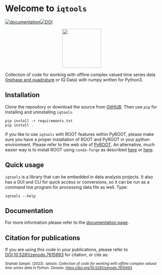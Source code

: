 # Welcome to `iqtools`
[![documentation](https://img.shields.io/badge/docs-mkdocs%20material-blue.svg?style=flat)](https://xaratustrah.github.io/iqtools)[![DOI](https://zenodo.org/badge/DOI/10.5281/zenodo.7615693.svg)](https://doi.org/10.5281/zenodo.7615693)

<div style="margin-left:auto;margin-right:auto;text-align:center">
<img src="https://raw.githubusercontent.com/xaratustrah/iqtools/main/docs/img/icon.png" width="128">
</div>

Collection of code for working with offline complex valued time series data ([inphase and quadrature](https://en.wikipedia.org/wiki/In-phase_and_quadrature_components) or IQ Data) with numpy written for Python3.


## Installation
Clone the repository or download the source from [GitHUB](https://github.com/xaratustrah/iqtools). Then use `pip` for installing and uninstalling `iqtools`.

    pip install -r requirements.txt
    pip install .

If you like to use `iqtools` with ROOT features within PyROOT, please make sure you have a proper installation of ROOT and PyROOT in your python environment. Please refer to the web site of [PyROOT](https://root.cern/manual/python/). An alternative, much easier way is to install ROOT using `conda-forge` as described [here](https://anaconda.org/conda-forge/root/) or [here](https://iscinumpy.gitlab.io/post/root-conda/).

## Quick usage

`iqtools` is a library that can be embedded in data analysis projects. It also has a GUI and CLI for quick access or conversions, so it can be run as a command line program for processing data file as well. Type:

    iqtools --help

## Documentation

For more information please refer to the [documentation page](https://xaratustrah.github.io/iqtools).

## Citation for publications

If you are using this code in your publications, please refer to [DOI:10.5281/zenodo.7615693](https://doi.org/10.5281/zenodo.7615693) for citation, or cite as:

<small>
Shahab Sanjari. (2023). <i>iqtools: Collection of code for working with offline complex valued time series data in Python.</i> Zenodo. <a href="https://doi.org/10.5281/zenodo.7615693">https://doi.org/10.5281/zenodo.7615693</a>
</small>